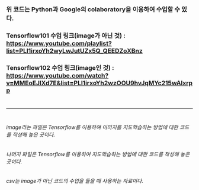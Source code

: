 ### 위 코드는 Python과 Google의 colaboratory을 이용하여 수업할 수 있다.
### Tensorflow101 수업 링크(image가 아닌 것) : https://www.youtube.com/playlist?list=PLl1irxoYh2wyLwJutUZx5Q_QEEDZoXBnz
### Tensorflow102 수업 링크(image인 것) : https://www.youtube.com/watch?v=MMEoEJIXd7E&list=PLl1irxoYh2wzOOU9hvJqMYc215wAlxrpp
#  
-----------------------------------------------------------------------------------------------------------------------
# 
###### image라는 파일은 Tensorflow를 이용하여 이미지를 지도학습하는 방법에 대한 코드를 작성해 놓은 곳이다.
###### 나머지 파일은 Tensorflow를 이용하여 지도학습하는 방법에 대한 코드를 작성해 놓은 곳이다.
###### csv는 image가 아닌 코드의 수업을 들을 때 사용하는 자료이다.

